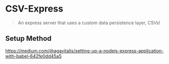 # CSV-Express
> An express server that uses a custom data persistence layer, CSVs! 

## Setup Method
https://medium.com/@agavitalis/setting-up-a-nodejs-express-application-with-babel-642fe0dd45a5